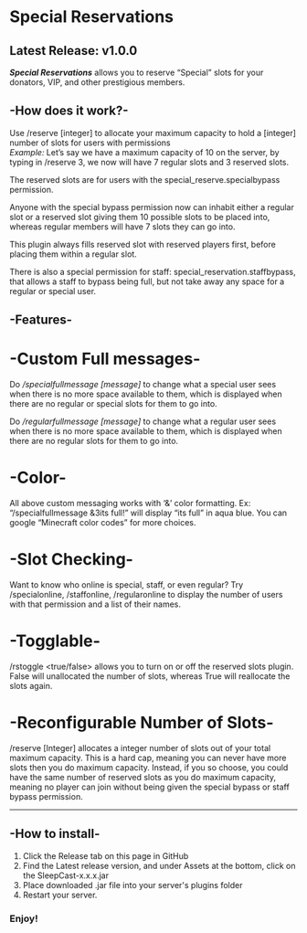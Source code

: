 
# Special Reservations
## Latest Release: v1.0.0

**_Special Reservations_** allows you to reserve “Special” slots for your donators, VIP, and other prestigious members.

## -How does it work?-
Use /reserve [integer] to allocate your maximum capacity to hold a [integer] number of slots for users with permissions<br />
_Example:_ Let’s say we have a maximum capacity of 10 on the server, by typing in /reserve 3, we now will have 7 regular slots and 3 reserved slots.<br />

The reserved slots are for users with the special_reserve.specialbypass permission. <br />

Anyone with the special bypass permission now can inhabit either a regular slot or a reserved slot giving them 10 possible slots to be placed into, whereas regular members will have 7 slots they can go into.<br />

This plugin always fills reserved slot with reserved players first, before placing them within a regular slot. <br />

There is also a special permission for staff: special_reservation.staffbypass, that allows a staff to bypass being full, but not take away any space for a regular or special user.<br />

## -Features-

# -Custom Full messages-

Do _/specialfullmessage [message]_ to change what a special user sees when there is no more space available to them, which is displayed when there are no regular or special slots for them to go into.<br />

Do _/regularfullmessage [message]_ to change what a regular user sees when there is no more space available to them, which is displayed when there are no regular slots for them to go into.<br />

# -Color-

All above custom messaging works with ‘&’ color formatting. Ex: “/specialfullmessage &3its full!” will display “its full” in aqua blue. You can google “Minecraft color codes” for more choices.<br />

# -Slot Checking-

Want to know who online is special, staff, or even regular? Try /specialonline, /staffonline, /regularonline to display the number of users with that permission and a list of their names.<br />

# -Togglable-

/rstoggle <true/false> allows you to turn on or off the reserved slots plugin. False will unallocated the number of slots, whereas True will reallocate the slots again.<br />

# -Reconfigurable Number of Slots-

/reserve [Integer] allocates a integer number of slots out of your total maximum capacity. This is a hard cap, meaning you can never have more slots then you do maximum capacity. Instead, if you so choose, you could have the same number of reserved slots as you do maximum capacity, meaning no player can join without being given the special bypass or staff bypass permission.<br />

---
## -How to install-
1. Click the Release tab on this page in GitHub
2. Find the Latest release version, and under Assets at the bottom, click on the SleepCast-x.x.x.jar
3. Place downloaded .jar file into your server's plugins folder
4. Restart your server.
### Enjoy!

